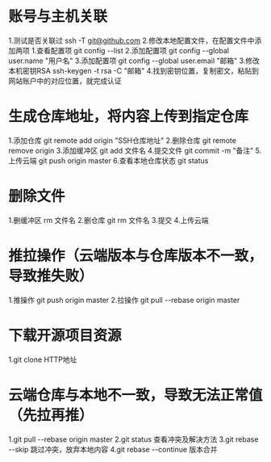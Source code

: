 # 账号与主机关联

1.测试是否关联过 ssh -T git@github.com
2.修改本地配置文件，在配置文件中添加两项
  1.查看配置项 git config --list
  2.添加配置项 git config --global user.name "用户名"
  3.添加配置项 git config --global user.email "邮箱"
3.修改本机密钥RSA ssh-keygen -t rsa -C "邮箱"
4.找到密钥位置，复制密文，粘贴到网站账户中的对应位置，就完成认证

# 生成仓库地址，将内容上传到指定仓库

1.添加仓库   	    git remote add origin "SSH仓库地址"
2.删除仓库   	    git remote remove origin
3.添加缓冲区 	    git add 文件名
4.提交文件   	    git commit -m "备注"
5.上传云端   	    git push origin master
6.查看本地仓库状态 git status

# 删除文件
1.删缓冲区  rm 文件名
2.删仓库    git rm 文件名
3.提交
4.上传云端

# 推拉操作（云端版本与仓库版本不一致，导致推失败）
1.推操作 git push origin master 
2.拉操作 git pull --rebase origin master


# 下载开源项目资源
1.git clone HTTP地址

# 云端仓库与本地不一致，导致无法正常值 （先拉再推）
1.git pull --rebase origin master
2.git status 查看冲突及解决方法
3.git rebase --skip 跳过冲突，放弃本地内容
4.git rebase --continue 版本合并

